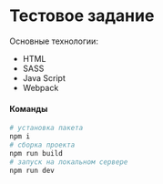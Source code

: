 ﻿# Тестовое задание
Основные технологии:

* HTML
* SASS
* Java Script
* Webpack

#### Команды
```bash
# установка пакета
npm i
# сборка проекта
npm run build
# запуск на локальном сервере
npm run dev
```


